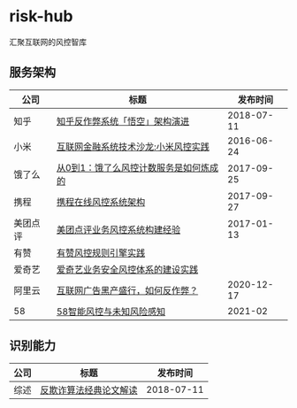 # risk-hub
汇聚互联网的风控智库



## 服务架构

| 公司     | 标题                                                         | 发布时间   |
| -------- | ------------------------------------------------------------ | ---------- |
| 知乎     | [知乎反作弊系统「悟空」架构演进](<https://zhuanlan.zhihu.com/p/39482667>) | 2018-07-11 |
| 小米     | [互联网金融系统技术沙龙:小米风控实践](https://blog.csdn.net/weixin_45583158/article/details/100143031) | 2016-06-24 |
| 饿了么   | [从0到1：饿了么风控计数服务是如何炼成的](https://blog.csdn.net/gitchat/article/details/78086327) | 2017-09-25 |
| 携程     | [携程在线风控系统架构](https://mp.weixin.qq.com/s/muufqznNNVidPgamlcurCQ) | 2017-09-27 |
| 美团点评 | [美团点评业务风控系统构建经验](https://tech.meituan.com/2017/01/13/risk-control-system-experience-sharing.html) | 2017-01-13 |
| 有赞     | [有赞风控规则引擎实践](https://tech.youzan.com/rules-engine/) |            |
| 爱奇艺   | [爱奇艺业务安全风控体系的建设实践](https://mp.weixin.qq.com/s?__biz=MzI0MjczMjM2NA==&mid=2247483836&idx=1&sn=d46875c957289d8e035345992ad7053e) |            |
| 阿里云   | [互联网广告黑产盛行，如何反作弊？](https://zhuanlan.zhihu.com/p/337543455) | 2020-12-17 |
| 58       | [58智能风控与未知风险感知](https://mp.weixin.qq.com/s/S2L_kuT4iMZpOHxHB1jUhA) | 2021-02 |


## 识别能力
| 公司     | 标题                                                         | 发布时间   |
| -------- | ------------------------------------------------------------ | ---------- |
| 综述     | [反欺诈算法经典论文解读](<https://www.zhihu.com/column/c_1083316407885885440>) | 2018-07-11 |

